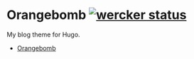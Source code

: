 # Orangebomb [![wercker status](https://app.wercker.com/status/b91ab27d685e1ca382cc8ab7b76c5dfa/s "wercker status")](https://app.wercker.com/project/bykey/b91ab27d685e1ca382cc8ab7b76c5dfa)

My blog theme for Hugo. 

- [Orangebomb](https://blog.orangebomb.org)
